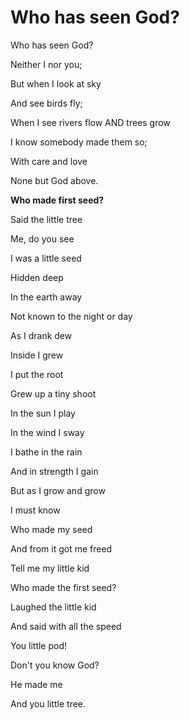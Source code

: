 Who has seen God?
=================

Who has seen God?

Neither I nor you;

But when I look at sky

And see birds fly;

When I see rivers flow AND trees grow

I know somebody made them so;

With care and love

None but God above.

**Who made first seed?**

Said the little tree

Me, do you see

I was a little seed

Hidden deep

In the earth away

Not known to the night or day

As I drank dew

Inside I grew

I put the root

Grew up a tiny shoot

In the sun I play

In the wind I sway

I bathe in the rain

And in strength I gain

But as I grow and grow

I must know

Who made my seed

And from it got me freed

Tell me my little kid

Who made the first seed?

Laughed the little kid

And said with all the speed

You little pod!

Don't you know God?

He made me

And you little tree.


